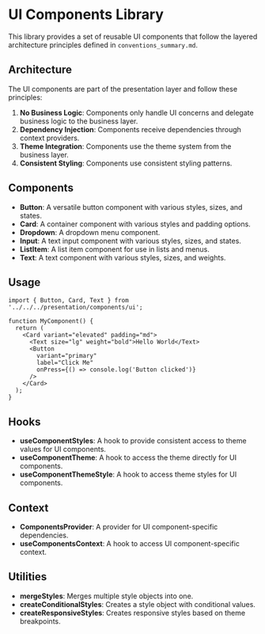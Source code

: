 # UI Components Library

This library provides a set of reusable UI components that follow the layered architecture principles defined in `conventions_summary.md`.

## Architecture

The UI components are part of the presentation layer and follow these principles:

1. **No Business Logic**: Components only handle UI concerns and delegate business logic to the business layer.
2. **Dependency Injection**: Components receive dependencies through context providers.
3. **Theme Integration**: Components use the theme system from the business layer.
4. **Consistent Styling**: Components use consistent styling patterns.

## Components

- **Button**: A versatile button component with various styles, sizes, and states.
- **Card**: A container component with various styles and padding options.
- **Dropdown**: A dropdown menu component.
- **Input**: A text input component with various styles, sizes, and states.
- **ListItem**: A list item component for use in lists and menus.
- **Text**: A text component with various styles, sizes, and weights.

## Usage

```tsx
import { Button, Card, Text } from '../../../presentation/components/ui';

function MyComponent() {
  return (
    <Card variant="elevated" padding="md">
      <Text size="lg" weight="bold">Hello World</Text>
      <Button 
        variant="primary" 
        label="Click Me" 
        onPress={() => console.log('Button clicked')} 
      />
    </Card>
  );
}
```

## Hooks

- **useComponentStyles**: A hook to provide consistent access to theme values for UI components.
- **useComponentTheme**: A hook to access the theme directly for UI components.
- **useComponentThemeStyle**: A hook to access theme styles for UI components.

## Context

- **ComponentsProvider**: A provider for UI component-specific dependencies.
- **useComponentsContext**: A hook to access UI component-specific context.

## Utilities

- **mergeStyles**: Merges multiple style objects into one.
- **createConditionalStyles**: Creates a style object with conditional values.
- **createResponsiveStyles**: Creates responsive styles based on theme breakpoints.
